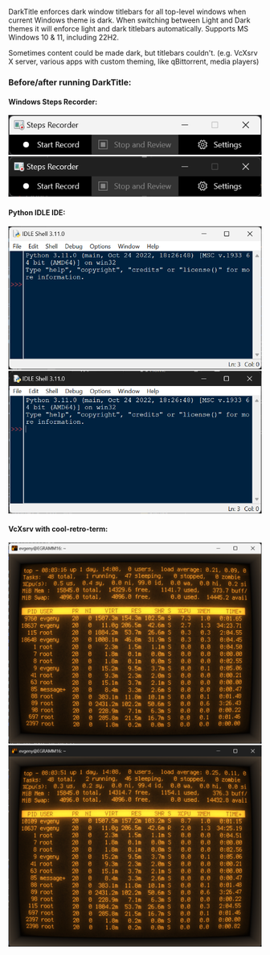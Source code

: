 
DarkTitle enforces dark window titlebars for all top-level windows when current Windows theme is dark. When switching between Light and Dark themes it will enforce light and dark titlebars automatically. Supports MS Windows 10 & 11, including 22H2.

Sometimes content could be made dark, but titlebars couldn't. (e.g. VcXsrv X server, various apps with custom theming, like qBittorrent, media players)

### Before/after running DarkTitle:
#### Windows Steps Recorder:
 ![Origincal Windows Steps Recorder](screenshots/psr.exe-before.png) 
 ![Steps Recorder with DarkTitle running](screenshots/psr.exe-after.png)

#### Python IDLE IDE:
 ![Origincal Python IDLE IDE](screenshots/IDLE-before.png) 
 ![Python IDLE IDE with DarkTitle running](screenshots/IDLE-after.png)

#### VcXsrv with cool-retro-term:
 ![Origincal VcXsrv with cool-retro-term](screenshots/VcXsrv-before.png) 
 ![VcXsrv with cool-retro-term with DarkTitle running](screenshots/VcXsrv-after.png)
